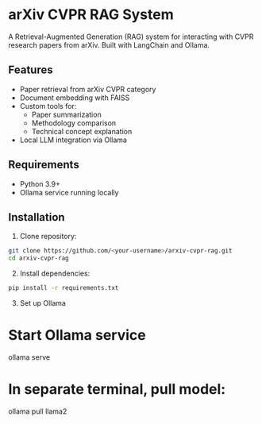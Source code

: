 # arXiv CVPR RAG System

A Retrieval-Augmented Generation (RAG) system for interacting with CVPR research papers from arXiv. Built with LangChain and Ollama.

## Features
- Paper retrieval from arXiv CVPR category
- Document embedding with FAISS
- Custom tools for:
  - Paper summarization
  - Methodology comparison
  - Technical concept explanation
- Local LLM integration via Ollama

## Requirements
- Python 3.9+
- Ollama service running locally

## Installation

1. Clone repository:
```bash
git clone https://github.com/<your-username>/arxiv-cvpr-rag.git
cd arxiv-cvpr-rag
```
2. Install dependencies:
```bash
pip install -r requirements.txt
```
3. Set up Ollama
# Start Ollama service
ollama serve

# In separate terminal, pull model:
ollama pull llama2
